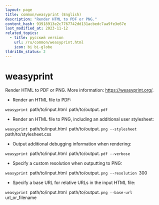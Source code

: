 ```yaml
---
layout: page
title: common/weasyprint (English)
description: "Render HTML to PDF or PNG."
content_hash: 93918913e2c7767742dd131acbedc7aa9fe3e67e
last_modified_at: 2023-11-12
related_topics:
  - title: русский version
    url: /ru/common/weasyprint.html
    icon: bi bi-globe
tldri18n_status: 2
---
```

# weasyprint

Render HTML to PDF or PNG.
More information: <https://weasyprint.org/>.

- Render an HTML file to PDF:

`weasyprint `<span class="tldr-var badge badge-pill bg-dark-lm bg-white-dm text-white-lm text-dark-dm font-weight-bold">path/to/input.html</span>` `<span class="tldr-var badge badge-pill bg-dark-lm bg-white-dm text-white-lm text-dark-dm font-weight-bold">path/to/output</span>`.pdf`

- Render an HTML file to PNG, including an additional user stylesheet:

`weasyprint `<span class="tldr-var badge badge-pill bg-dark-lm bg-white-dm text-white-lm text-dark-dm font-weight-bold">path/to/input.html</span>` `<span class="tldr-var badge badge-pill bg-dark-lm bg-white-dm text-white-lm text-dark-dm font-weight-bold">path/to/output</span>`.png --stylesheet `<span class="tldr-var badge badge-pill bg-dark-lm bg-white-dm text-white-lm text-dark-dm font-weight-bold">path/to/stylesheet.css</span>

- Output additional debugging information when rendering:

`weasyprint `<span class="tldr-var badge badge-pill bg-dark-lm bg-white-dm text-white-lm text-dark-dm font-weight-bold">path/to/input.html</span>` `<span class="tldr-var badge badge-pill bg-dark-lm bg-white-dm text-white-lm text-dark-dm font-weight-bold">path/to/output</span>`.pdf --verbose`

- Specify a custom resolution when outputting to PNG:

`weasyprint `<span class="tldr-var badge badge-pill bg-dark-lm bg-white-dm text-white-lm text-dark-dm font-weight-bold">path/to/input.html</span>` `<span class="tldr-var badge badge-pill bg-dark-lm bg-white-dm text-white-lm text-dark-dm font-weight-bold">path/to/output</span>`.png --resolution `<span class="tldr-var badge badge-pill bg-dark-lm bg-white-dm text-white-lm text-dark-dm font-weight-bold">300</span>

- Specify a base URL for relative URLs in the input HTML file:

`weasyprint `<span class="tldr-var badge badge-pill bg-dark-lm bg-white-dm text-white-lm text-dark-dm font-weight-bold">path/to/input.html</span>` `<span class="tldr-var badge badge-pill bg-dark-lm bg-white-dm text-white-lm text-dark-dm font-weight-bold">path/to/output</span>`.png --base-url `<span class="tldr-var badge badge-pill bg-dark-lm bg-white-dm text-white-lm text-dark-dm font-weight-bold">url_or_filename</span>

